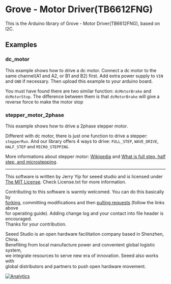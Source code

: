 # Grove - Motor Driver(TB6612FNG)

This is the Arduino library of Grove - Motor Driver(TB6612FNG), based on I2C.

## Examples

### dc_motor
This example shows how to drive a dc motor. Connect a dc motor to the same channel(A1 and A2, or B1 and B2) first. Add extra power supply to `VIN` and `GND` if necessary. Then upload this example to your arduino board.


You must have found there are two similar function: `dcMotorBrake` and `dcMotorStop`. The difference between them is that `dcMotorBrake` will give a reverse force to make the motor stop

### stepper_motor_2phase
This example shows how to drive a 2phase stepper motor. 

Different with dc motor, there is just one function to drive a stepper: `stepperRun`. And our library offers 4 ways to drive: `FULL_STEP`, `WAVE_DRIVE`, `HALF_STEP` and `MICRO_STEPPING`.


More informations about stepper motor: [Wikipedia](https://en.wikipedia.org/wiki/Stepper_motor) and [What is full step, half step, and microstepping](https://www.rs-online.com/designspark/stepper-motors-and-drives-what-is-full-step-half-step-and-microstepping).


----

This software is written by Jerry Yip for seeed studio and is licensed under [The MIT License](http://opensource.org/licenses/mit-license.php). Check License.txt for more information.<br>

Contributing to this software is warmly welcomed. You can do this basically by<br>
[forking](https://help.github.com/articles/fork-a-repo), committing modifications and then [pulling requests](https://help.github.com/articles/using-pull-requests) (follow the links above<br>
for operating guide). Adding change log and your contact into file header is encouraged.<br>
Thanks for your contribution.

Seeed Studio is an open hardware facilitation company based in Shenzhen, China. <br>
Benefiting from local manufacture power and convenient global logistic system, <br>
we integrate resources to serve new era of innovation. Seeed also works with <br>
global distributors and partners to push open hardware movement.<br>


[![Analytics](https://ga-beacon.appspot.com/UA-46589105-3/grove-motor-driver-tb6612fng)](https://github.com/igrigorik/ga-beacon)

